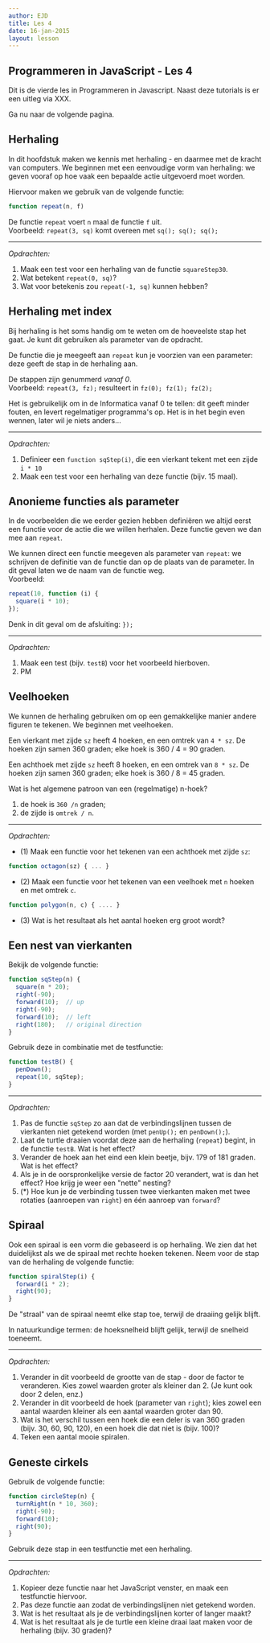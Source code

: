 ```yaml
---
author: EJD
title: Les 4
date: 16-jan-2015
layout: lesson
---
```

    
## Programmeren in JavaScript - Les 4

Dit is de vierde les in Programmeren in Javascript. Naast deze tutorials is er een uitleg via XXX.

Ga nu naar de volgende pagina.


## Herhaling
In dit hoofdstuk maken we kennis met herhaling - en daarmee met de kracht van computers. We beginnen met een eenvoudige vorm van herhaling: we geven vooraf op hoe vaak een bepaalde actie uitgevoerd moet worden.

Hiervoor maken we gebruik van de volgende functie:

```js
function repeat(n, f)
```
De functie `repeat` voert `n` maal de functie `f` uit. <br> Voorbeeld: `repeat(3, sq)` komt overeen met `sq(); sq(); sq();`

---

*Opdrachten:*

1. Maak een test voor een herhaling van de functie `squareStep30`.
2. Wat betekent `repeat(0, sq)`?
3. Wat voor betekenis zou `repeat(-1, sq)` kunnen hebben?


## Herhaling met index
Bij herhaling is het soms handig om te weten om de hoeveelste stap het gaat. Je kunt dit gebruiken als parameter van de opdracht.

De functie die je meegeeft aan `repeat` kun je voorzien van een parameter: deze geeft de stap in de herhaling aan.

De stappen zijn genummerd *vanaf 0*. <br> Voorbeeld: `repeat(3, fz);` resulteert in `fz(0); fz(1); fz(2); `

Het is gebruikelijk om in de Informatica vanaf 0 te tellen: dit geeft minder fouten, en levert regelmatiger programma's op. Het is in het begin even wennen, later wil je niets anders...

---

*Opdrachten:*

1. Definieer een `function sqStep(i)`, die een vierkant tekent met een zijde `i * 10`
2. Maak een test voor een herhaling van deze functie (bijv. 15 maal).

    
## Anonieme functies als parameter
In de voorbeelden die we eerder gezien hebben definiëren we altijd eerst een functie voor de actie die we willen herhalen. Deze functie geven we dan mee aan `repeat`.

We kunnen direct een functie meegeven als parameter van `repeat`: we schrijven de definitie van de functie dan op de plaats van de parameter. In dit geval laten we de naam van de functie weg. <br> Voorbeeld:
      
```js
repeat(10, function (i) {
  square(i * 10);
});
```
Denk in dit geval om de afsluiting: `});`

---

*Opdrachten:*

1. Maak een test (bijv. `testB`) voor het voorbeeld hierboven.
2. PM

    
## Veelhoeken

We kunnen de herhaling gebruiken om op een gemakkelijke manier andere figuren te tekenen. We beginnen met veelhoeken.

Een vierkant met zijde `sz` heeft 4 hoeken, en een omtrek van `4 * sz`. De hoeken zijn samen 360 graden; elke hoek is 360 / 4 = 90 graden.

Een achthoek met zijde `sz` heeft 8 hoeken, en een omtrek van `8 * sz`. De hoeken zijn samen 360 graden; elke hoek is 360 / 8 = 45 graden.

Wat is het algemene patroon van een (regelmatige) n-hoek? 

1. de hoek is `360 /n` graden; 
2. de zijde is `omtrek / n`.

---

*Opdrachten:*
      
* (1) Maak een functie voor het tekenen van een achthoek met zijde `sz`:

```js
function octagon(sz) { ... }
```
        
* (2) Maak een functie voor het tekenen van een veelhoek met `n` hoeken en met omtrek `c`.

```js
function polygon(n, c) { .... }
```

* (3) Wat is het resultaat als het aantal hoeken erg groot wordt?
        
    
## Een nest van vierkanten

Bekijk de volgende functie:
      
```js
function sqStep(n) {
  square(n * 20);
  right(-90);
  forward(10);  // up
  right(-90);
  forward(10);  // left
  right(180);   // original direction
}
```

Gebruik deze in combinatie met de testfunctie:
      
```js
function testB() {
  penDown();
  repeat(10, sqStep);
}
```

---

*Opdrachten:*

1. Pas de functie `sqStep` zo aan dat de verbindingslijnen tussen de vierkanten niet getekend worden (met `penUp();` en `penDown();`).
2. Laat de turtle draaien voordat deze aan de herhaling (`repeat`) begint, in de functie `testB`. Wat is het effect?
3. Verander de hoek aan het eind een klein beetje, bijv. 179 of 181 graden. Wat is het effect?
4. Als je in de oorspronkelijke versie de factor 20 verandert, wat is dan het effect? Hoe krijg je weer een "nette" nesting?
5. (*) Hoe kun je de verbinding tussen twee vierkanten maken met twee rotaties (aanroepen van `right`) en één aanroep van `forward`?
        
 
## Spiraal

Ook een spiraal is een vorm die gebaseerd is op herhaling. We zien dat het duidelijkst als we de spiraal met rechte hoeken tekenen. Neem voor de stap van de herhaling de volgende functie:
      
```js
function spiralStep(i) {
  forward(i * 2);
  right(90);
}
```
De "straal" van de spiraal neemt elke stap toe, terwijl de draaiing gelijk blijft.

In natuurkundige termen: de hoeksnelheid blijft gelijk, terwijl de snelheid toeneemt.

---

*Opdrachten:*

1. Verander in dit voorbeeld de grootte van de stap - door de factor te veranderen. Kies zowel waarden groter als kleiner dan 2. (Je kunt ook door 2 delen, enz.)
2. Verander in dit voorbeeld de hoek (parameter van `right`); kies zowel een aantal waarden kleiner als een aantal waarden groter dan 90.
3. Wat is het verschil tussen een hoek die een deler is van 360 graden (bijv. 30, 60, 90, 120), en een hoek die dat niet is (bijv. 100)?
4. Teken een aantal mooie spiralen.
        
    
## Geneste cirkels

Gebruik de volgende functie:

```js
function circleStep(n) {
  turnRight(n * 10, 360);
  right(-90);
  forward(10);
  right(90);
}
```
Gebruik deze stap in een testfunctie met een herhaling.

---

*Opdrachten:*

1. Kopieer deze functie naar het JavaScript venster, en maak een testfunctie hiervoor.
2. Pas deze functie aan zodat de verbindingslijnen niet getekend worden.
3. Wat is het resultaat als je de verbindingslijnen korter of langer maakt?
4. Wat is het resultaat als je de turtle een kleine draai laat maken voor de herhaling (bijv. 30 graden)?
